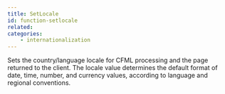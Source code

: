 ```yaml
---
title: SetLocale
id: function-setlocale
related:
categories:
    - internationalization
---
```


Sets the country/language locale for CFML processing
        and the page returned to the client. The locale value
        determines the default format of date, time, number, and
        currency values, according to language and regional
        conventions.